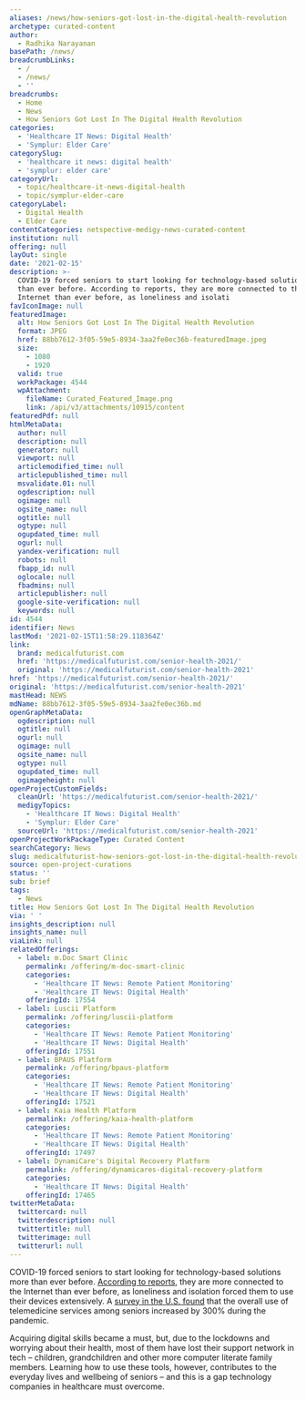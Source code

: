 ```yaml
---
aliases: /news/how-seniors-got-lost-in-the-digital-health-revolution
archetype: curated-content
author:
  - Radhika Narayanan
basePath: /news/
breadcrumbLinks:
  - /
  - /news/
  - ''
breadcrumbs:
  - Home
  - News
  - How Seniors Got Lost In The Digital Health Revolution
categories:
  - 'Healthcare IT News: Digital Health'
  - 'Symplur: Elder Care'
categorySlug:
  - 'healthcare it news: digital health'
  - 'symplur: elder care'
categoryUrl:
  - topic/healthcare-it-news-digital-health
  - topic/symplur-elder-care
categoryLabel:
  - Digital Health
  - Elder Care
contentCategories: netspective-medigy-news-curated-content
institution: null
offering: null
layOut: single
date: '2021-02-15'
description: >-
  COVID-19 forced seniors to start looking for technology-based solutions more
  than ever before. According to reports, they are more connected to the
  Internet than ever before, as loneliness and isolati
favIconImage: null
featuredImage:
  alt: How Seniors Got Lost In The Digital Health Revolution
  format: JPEG
  href: 88bb7612-3f05-59e5-8934-3aa2fe0ec36b-featuredImage.jpeg
  size:
    - 1080
    - 1920
  valid: true
  workPackage: 4544
  wpAttachment:
    fileName: Curated_Featured_Image.png
    link: /api/v3/attachments/10915/content
featuredPdf: null
htmlMetaData:
  author: null
  description: null
  generator: null
  viewport: null
  articlemodified_time: null
  articlepublished_time: null
  msvalidate.01: null
  ogdescription: null
  ogimage: null
  ogsite_name: null
  ogtitle: null
  ogtype: null
  ogupdated_time: null
  ogurl: null
  yandex-verification: null
  robots: null
  fbapp_id: null
  oglocale: null
  fbadmins: null
  articlepublisher: null
  google-site-verification: null
  keywords: null
id: 4544
identifier: News
lastMod: '2021-02-15T11:58:29.118364Z'
link:
  brand: medicalfuturist.com
  href: 'https://medicalfuturist.com/senior-health-2021/'
  original: 'https://medicalfuturist.com/senior-health-2021'
href: 'https://medicalfuturist.com/senior-health-2021/'
original: 'https://medicalfuturist.com/senior-health-2021'
mastHead: NEWS
mdName: 88bb7612-3f05-59e5-8934-3aa2fe0ec36b.md
openGraphMetaData:
  ogdescription: null
  ogtitle: null
  ogurl: null
  ogimage: null
  ogsite_name: null
  ogtype: null
  ogupdated_time: null
  ogimageheight: null
openProjectCustomFields:
  cleanUrl: 'https://medicalfuturist.com/senior-health-2021/'
  medigyTopics:
    - 'Healthcare IT News: Digital Health'
    - 'Symplur: Elder Care'
  sourceUrl: 'https://medicalfuturist.com/senior-health-2021'
openProjectWorkPackageType: Curated Content
searchCategory: News
slug: medicalfuturist-how-seniors-got-lost-in-the-digital-health-revolution
source: open-project-curations
status: ''
sub: brief
tags:
  - News
title: How Seniors Got Lost In The Digital Health Revolution
via: ' '
insights_description: null
insights_name: null
viaLink: null
relatedOfferings:
  - label: m.Doc Smart Clinic
    permalink: /offering/m-doc-smart-clinic
    categories:
      - 'Healthcare IT News: Remote Patient Monitoring'
      - 'Healthcare IT News: Digital Health'
    offeringId: 17554
  - label: Luscii Platform
    permalink: /offering/luscii-platform
    categories:
      - 'Healthcare IT News: Remote Patient Monitoring'
      - 'Healthcare IT News: Digital Health'
    offeringId: 17551
  - label: BPAUS Platform
    permalink: /offering/bpaus-platform
    categories:
      - 'Healthcare IT News: Remote Patient Monitoring'
      - 'Healthcare IT News: Digital Health'
    offeringId: 17521
  - label: Kaia Health Platform
    permalink: /offering/kaia-health-platform
    categories:
      - 'Healthcare IT News: Remote Patient Monitoring'
      - 'Healthcare IT News: Digital Health'
    offeringId: 17497
  - label: DynamiCare's Digital Recovery Platform
    permalink: /offering/dynamicares-digital-recovery-platform
    categories:
      - 'Healthcare IT News: Digital Health'
    offeringId: 17465
twitterMetaData:
  twittercard: null
  twitterdescription: null
  twittertitle: null
  twitterimage: null
  twitterurl: null
---
```

<p>COVID-19 forced seniors to start looking for technology-based solutions more than ever before. <a href="https://www.ericsson.com/en/blog/2021/1/seniors-and-technology-during-covid">According to reports</a>, they are more connected to the Internet than ever before, as loneliness and isolation forced them to use their devices extensively. A <a href="https://www.mobihealthnews.com/news/survey-shows-seniors-are-embracing-technology-and-telehealth-during-pandemic">survey in the U.S. found</a> that the overall use of telemedicine services among seniors increased by 300% during the pandemic.&nbsp;</p><p>Acquiring digital skills became a must, but, due to the lockdowns and worrying about their health, most of them have lost their support network in tech –&nbsp;children, grandchildren and other more computer literate family members. Learning how to use these tools, however, contributes to the everyday lives and wellbeing of seniors – and this is a gap technology companies in healthcare must overcome.</p>